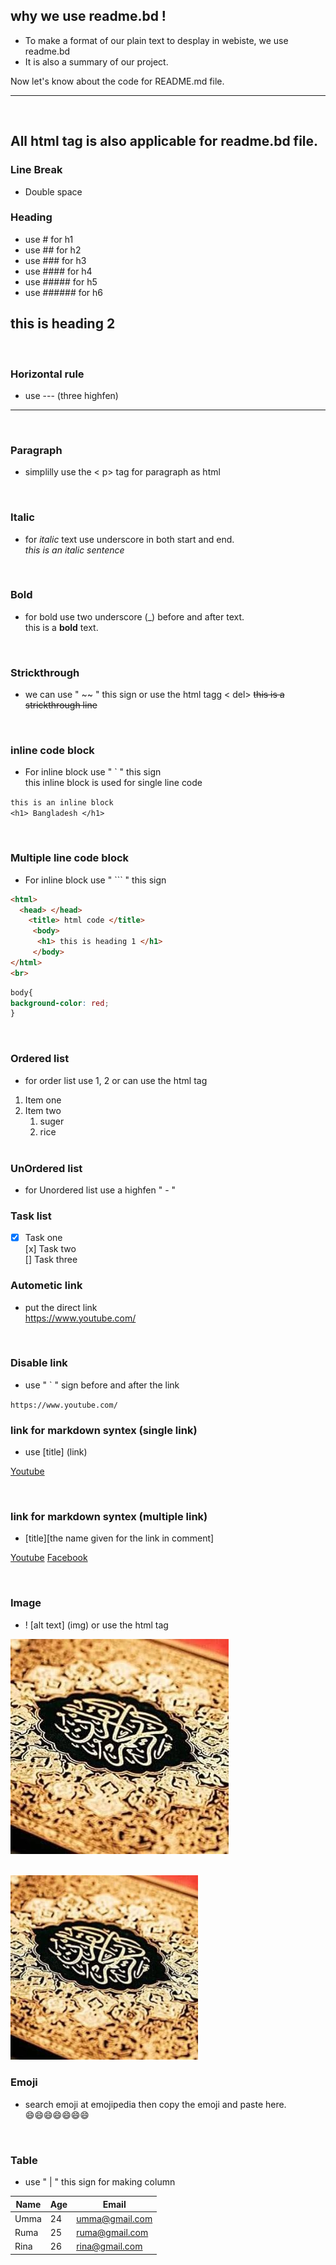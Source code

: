 ## why we use readme.bd !
- To make a format of our plain text to desplay in webiste, we use readme.bd 
- It is also a summary of our project.

Now let's know about the code for README.md file.  <br>   

---
<br>

<h2> All html tag is also applicable for readme.bd file.  

<br>

### Line Break
  -  Double space <br>

### Heading
- use # for h1  
- use ## for h2
- use ### for h3
- use #### for h4
- use ##### for h5
- use ###### for h6
## this is heading 2
<br>

### Horizontal rule 
- use --- (three highfen)
---
<br>

### Paragraph
  -  simplilly use the < p> tag for paragraph as html
<br>

### Italic
  -  for _italic_ text use underscore in both start and end.  
   _this is an italic sentence_
  <br>

### Bold
  - for bold use two underscore (_)  before and after text.  
  this is a __bold__ text.
  <br>

### Strickthrough
  - we can use " ~~ " this sign or use the html tagg < del>
  ~~this is a strickthrough line~~ 
 <br>

### inline code block
  -  For inline block use " ` " this sign    
  this inline block is used for single line code

`this is an inline block`  
`<h1> Bangladesh </h1>`

  <br>

### Multiple line code block
  -  For inline block use " ``` " this sign  
  ``` html
  <html>
    <head> </head>
      <title> html code </title>
       <body>
        <h1> this is heading 1 </h1>
       </body>
  </html>
  <br>
  ``` 
  ``` css
  body{
  background-color: red;
  }
  
  ```  
   <br>

### Ordered list
- for order list use 1, 2 or can use the html tag
1. Item one 
2. Item two
   1. suger
   2. rice
   <br>

### UnOrdered list
- for Unordered list use a highfen " - "
  <br>

### Task list
- [x] Task one  
[x] Task two  
[] Task three 
  <br>

### Autometic link
- put the direct link  
https://www.youtube.com/  
<br>

### Disable link
- use " ` " sign before and after the link 

`https://www.youtube.com/`
<br>

### link for markdown syntex (single link)
- use [title] (link)  

[Youtube](https://www.youtube.com/)

<br>

### link for markdown syntex (multiple link)

- [title][the name given for the link in comment]  

[Youtube][youtubelink]
[Facebook][facebooklink]


<!--all link is here -->
[youtubelink]:https://www.youtube.com/
[facebooklink]:https://www.facebook.com/umme.sumaiya.56884

<br>

### Image
- ! [alt text] (img) or use the html tag  

![profile_picture](profile.jpg)  

<br>
<img src="profile.jpg" width="300" title="Profile image">

<br>

### Emoji
- search emoji at emojipedia then copy the emoji and paste here.  
😄😄😄😄😄😄😄

<br>

### Table
- use " | " this sign for making column

|Name|Age| Email
| -----| ----| -----
|Umma|24| umma@gmail.com
|Ruma| 25| ruma@gmail.com
| Rina| 26 | rina@gmail.com
